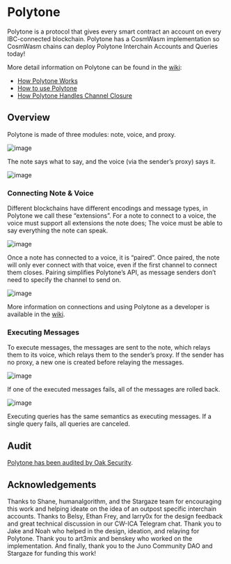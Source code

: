 # Polytone

Polytone is a protocol that gives every smart contract an account on every IBC-connected blockchain. Polytone has a CosmWasm implementation so CosmWasm chains can deploy Polytone Interchain Accounts and Queries today!

More detail information on Polytone can be found in the [wiki](https://github.com/DA0-DA0/polytone/wiki):
- [How Polytone Works](https://github.com/DA0-DA0/polytone/wiki/How-Polytone-Works)
- [How to use Polytone](https://github.com/DA0-DA0/polytone/wiki/How-to-use-Polytone)
- [How Polytone Handles Channel Closure](https://github.com/DA0-DA0/polytone/wiki/How-Polytone-Handles-Channel-Closure)

## Overview

Polytone is made of three modules: note, voice, and proxy.

![image](https://user-images.githubusercontent.com/30676292/232922218-9348e5cc-3ffc-443e-bcd1-da3cc06755d1.png)

The note says what to say, and the voice (via the sender’s proxy) says it.

![image](https://user-images.githubusercontent.com/30676292/232922253-95444eb3-0c89-4f83-889b-08744febc83a.png)

### Connecting Note & Voice

Different blockchains have different encodings and message types, in Polytone we call these “extensions”.  For a note to connect to a voice, the voice must support all extensions the note does; The voice must be able to say everything the note can speak.

![image](https://user-images.githubusercontent.com/30676292/232922296-dbc7fe87-e50f-4090-afbf-45ffb481b859.png)

Once a note has connected to a voice, it is “paired”. Once paired, the note will only ever connect with that voice, even if the first channel to connect them closes. Pairing simplifies Polytone’s API, as message senders don’t need to specify the channel to send on.

![image](https://user-images.githubusercontent.com/30676292/232922352-63e1ea54-d9fb-41c5-a707-441c61ecfb7e.png)

More information on connections and using Polytone as a developer is available in the [wiki](https://github.com/DA0-DA0/polytone/wiki/How-to-use-Polytone).

### Executing Messages

To execute messages, the messages are sent to the note, which relays them to its voice, which relays them to the sender’s proxy. If the sender has no proxy, a new one is created before relaying the messages.

![image](https://user-images.githubusercontent.com/30676292/232922379-59565f93-1765-426d-8d7c-790b4216cc46.png)

If one of the executed messages fails, all of the messages are rolled back.

![image](https://user-images.githubusercontent.com/30676292/232922425-92028a48-f6f0-40bd-a83d-9aeb631caca0.png)

Executing queries has the same semantics as executing messages. If a single query fails, all queries are canceled.

## Audit

[Polytone has been audited by Oak Security](https://github.com/oak-security/audit-reports/blob/master/Polytone/2023-06-05%20Audit%20Report%20-%20Polytone%20v1.0.pdf).

## Acknowledgements

Thanks to Shane, humanalgorithm, and the Stargaze team for encouraging this work and helping ideate on the idea of an outpost specific interchain accounts. Thanks to Belsy, Ethan Frey, and larry0x for the design feedback and great technical discussion in our CW-ICA Telegram chat. Thank you to Jake and Noah who helped in the design, ideation, and relaying for Polytone. Thank you to art3mix and benskey who worked on the implementation. And finally, thank you to the Juno Community DAO and Stargaze for funding this work!
